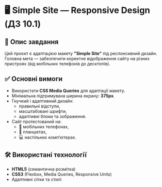 # 🖥️ Simple Site — Responsive Design (ДЗ 10.1)

## 📌 Опис завдання
Цей проєкт є адаптацією макету **"Simple Site"** під респонсивний дизайн.  
Головна мета — забезпечити коректне відображення сайту на різних пристроях (від мобільних телефонів до десктопів).

## ✅ Основні вимоги
- Використати **CSS Media Queries** для адаптації макету.
- Мінімальна підтримувана ширина екрану: **375px**.
- Гнучкий і адаптивний дизайн:
  - правильні відступи,
  - масштабовані шрифти,
  - адаптивні блоки та зображення.
- Сайт протестований на:
  - 📱 мобільних телефонах,
  - 📲 планшетах,
  - 💻 настільних комп’ютерах.

## 🛠 Використані технології
- **HTML5** (семантична розмітка)
- **CSS3** (Flexbox, Media Queries, Responsive Units)
- Адаптивні сітки та стилі
